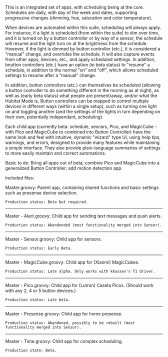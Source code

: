 This is an integrated set of apps, with scheduling being at the core. Schedules are daily, with day of the week and dates, supporting progressive changes (dimming, hue, saturation and color temperature).

When devices are automated within this suite, scheduling will always apply. For instance, if a light is scheduled (from within the suite) to dim over time, and it is turned on by a button controller or by way of a sensor, the schedule will resume and the light turn on at the brightness from the schedule. However, if the light is dimmed by button controller (etc.), it is considered a "manual" change, and overrides the schedule. It will also capture events from other apps, devices, etc., and apply scheduled settings. In addition, bnutton controllers (etc.) have an option (in beta status) to "resume" a schedule, in addition to the normal "on" and "off", which allows scheduled settings to resume after a "manual" change.

In addition, button controllers (etc.) can themselves be scheduled (allowing a button controller to do something different in the morning as at night), as well as (early beta status) what people are present/away, and/or what the Hubitat Mode is. Button controllers can be mapped to control multiple devices in different ways (within a single setup), such as turning one light on and toggling another (and the settings of the lights in turn depending on their own, potentially independant, scheduling).  

Each child app (currently beta: schedule, sesnsrs, Pico, and MagicCube - with Pico and MagicCube to combined into Button Controller) have the same look and feel with intuitive, dynamic "wizard" type UI, using help tips, warnings, and errors, designed to provide many features while maintaining a simple interface. They also provide plain-language summaries of settings to more easily maintain and correct automations.

Basic to do: Bring all apps out of beta; combine Pico and MagicCube into a generalized Button Controller; add motion detection app.

Included files:

Master.groovy:
	Parent app, containing shared functions and basic settings such as presense device selection.

	Production status: Beta but required.
------------------------------------------------
Master - Alert.groovy:
	Child app for sending text messages and push alerts.

	Production status: Abandonded (most functionality merged into Sensor).
------------------------------------------------
Master - Sensor.groovy:
	Child app for sensors.

	Production status: Early Beta.
------------------------------------------------
Master - MagicCube.groovy:
	Child app for (Xiaomi) MagicCubes.

	Production status: Late alpha. Only works with kkossev's T1 driver.
------------------------------------------------
Master - Pico.groovy:
	Child app for (Lutron) Caseta Picos. (Should work with any 2, 4 or 5 button devices.)

	Production status: Late beta.
------------------------------------------------
Master - Presense.groovy:
	Child app for home presense.

	Production status: Abandoned, possibly to be rebuilt (most functionality merged into Sensor).
------------------------------------------------
Master - Time.groovy:
	Child app for complex scheduling.

	Production state: Beta.

